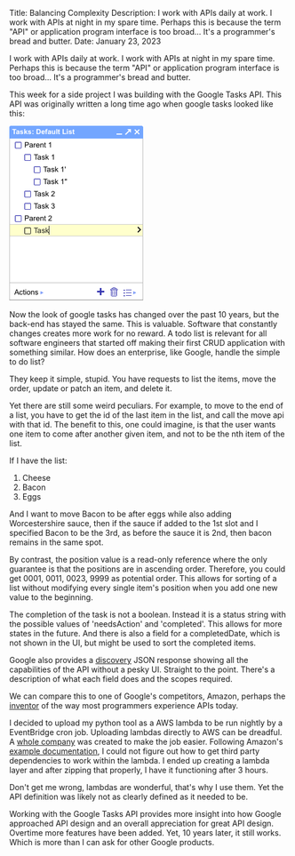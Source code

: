 Title: Balancing Complexity
Description: I work with APIs daily at work. I work with APIs at night in my spare time. Perhaps this is because the term "API" or application program interface is too broad... It's a programmer's bread and butter.
Date: January 23, 2023

I work with APIs daily at work. I work with APIs at night in my spare time. Perhaps this is because the term "API" or application program interface is too broad... It's a programmer's bread and butter.

This week for a side project I was building with the Google Tasks API. This API was originally written a long time ago when google tasks looked like this:

![Outdated Google Tasks Screenshot](../assets/balancing_complexity_1.png)

Now the look of google tasks has changed over the past 10 years, but the back-end has stayed the same. This is valuable. Software that constantly changes creates more work for no reward. A todo list is relevant for all software engineers that started off making their first CRUD application with something similar. How does an enterprise, like Google, handle the simple to do list?

They keep it simple, stupid. You have requests to list the items, move the order, update or patch an item, and delete it. 

Yet there are still some weird peculiars. For example, to move to the end of a list, you have to get the id of the last item in the list, and call the move api with that id. The benefit to this, one could imagine, is that the user wants one item to come after another given item, and not to be the nth item of the list. 

If I have the list:

  1. Cheese
  2. Bacon
  3. Eggs

And I want to move Bacon to be after eggs while also adding Worcestershire sauce, then if the sauce if added to the 1st slot and I specified Bacon to be the 3rd, as before the sauce it is 2nd, then bacon remains in the same spot.

By contrast, the position value is a read-only reference where the only guarantee is that the positions are in ascending order. Therefore, you could get 0001, 0011, 0023, 9999 as potential order. This allows for sorting of a list without modifying every single item's position when you add one new value to the beginning.

The completion of the task is not a boolean. Instead it is a status string with the possible values of 'needsAction' and 'completed'. This allows for more states in the future. And there is also a field for a completedDate, which is not shown in the UI, but might be used to sort the completed items.

Google also provides a [discovery](https://www.googleapis.com/discovery/v1/apis/tasks/v1/rest) JSON response showing all the capabilities of the API without a pesky UI. Straight to the point. There's a description of what each field does and the scopes required.

We can compare this to one of Google's competitors, Amazon, perhaps the [inventor](https://nordicapis.com/the-bezos-api-mandate-amazons-manifesto-for-externalization/) of the way most programmers experience APIs today.

I decided to upload my python tool as a AWS lambda to be run nightly by a EventBridge cron job. Uploading lambdas directly to AWS can be dreadful. A [whole company](https://www.serverless.com/) was created to make the job easier. Following Amazon's [example documentation](https://docs.aws.amazon.com/lambda/latest/dg/python-package.html#python-package-dependencies), I could not figure out how to get third party dependencies to work within the lambda. I ended up creating a lambda layer and after zipping that properly, I have it functioning after 3 hours.

Don't get me wrong, lambdas are wonderful, that's why I use them. Yet the API definition was likely not as clearly defined as it needed to be.

Working with the Google Tasks API provides more insight into how Google approached API design and an overall appreciation for great API design. Overtime more features have been added. Yet, 10 years later, it still works. Which is more than I can ask for other Google products.